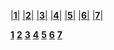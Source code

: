 [|__1__|](https://minecraft-archive.fandom.com/wiki/Blocks/Gallery) [|__2__|](https://minecraft.fandom.com/wiki/List_of_block_textures) [|__3__|](https://minecraft-archive.fandom.com/wiki/Template:Blocks) [|__4__|]() [|__5__|]() [|__6__|]() [|__7__|]() 


[__1__]() [__2__]() [__3__]() [__4__]() [__5__]() [__6__]() [__7__]() 
